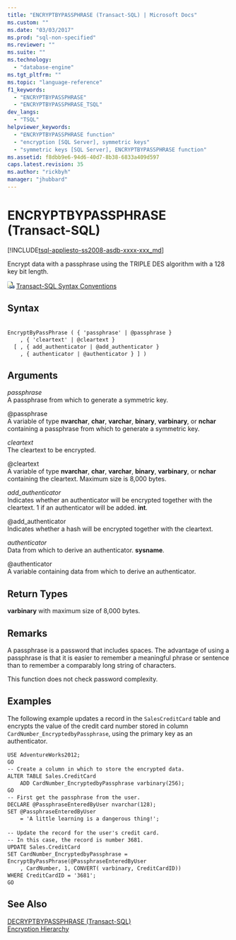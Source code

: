 ```yaml
---
title: "ENCRYPTBYPASSPHRASE (Transact-SQL) | Microsoft Docs"
ms.custom: ""
ms.date: "03/03/2017"
ms.prod: "sql-non-specified"
ms.reviewer: ""
ms.suite: ""
ms.technology: 
  - "database-engine"
ms.tgt_pltfrm: ""
ms.topic: "language-reference"
f1_keywords: 
  - "ENCRYPTBYPASSPHRASE"
  - "ENCRYPTBYPASSPHRASE_TSQL"
dev_langs: 
  - "TSQL"
helpviewer_keywords: 
  - "ENCRYPTBYPASSPHRASE function"
  - "encryption [SQL Server], symmetric keys"
  - "symmetric keys [SQL Server], ENCRYPTBYPASSPHRASE function"
ms.assetid: f8dbb9e6-94d6-40d7-8b38-6833a409d597
caps.latest.revision: 35
ms.author: "rickbyh"
manager: "jhubbard"
---
```

# ENCRYPTBYPASSPHRASE (Transact-SQL)
[!INCLUDE[tsql-appliesto-ss2008-asdb-xxxx-xxx_md](../../relational-databases/import-export/includes/tsql-appliesto-ss2008-asdb-xxxx-xxx-md.md)]

  Encrypt data with a passphrase using the TRIPLE DES algorithm with a 128 key bit length.  
  
 ![Topic link icon](../../database-engine/configure/windows/media/topic-link.gif "Topic link icon") [Transact-SQL Syntax Conventions](../../t-sql/language-elements/transact-sql-syntax-conventions-transact-sql.md)  
  
## Syntax  
  
```  
  
EncryptByPassPhrase ( { 'passphrase' | @passphrase }   
    , { 'cleartext' | @cleartext }  
  [ , { add_authenticator | @add_authenticator }  
    , { authenticator | @authenticator } ] )  
```  
  
## Arguments  
 *passphrase*  
 A passphrase from which to generate a symmetric key.  
  
 @passphrase  
 A variable of type **nvarchar**, **char**, **varchar**, **binary**, **varbinary**, or **nchar** containing a passphrase from which to generate a symmetric key.  
  
 *cleartext*  
 The cleartext to be encrypted.  
  
 @cleartext  
 A variable of type **nvarchar**, **char**, **varchar**, **binary**, **varbinary**, or **nchar** containing the cleartext. Maximum size is 8,000 bytes.  
  
 *add_authenticator*  
 Indicates whether an authenticator will be encrypted together with the cleartext. 1 if an authenticator will be added. **int**.  
  
 @add_authenticator  
 Indicates whether a hash will be encrypted together with the cleartext.  
  
 *authenticator*  
 Data from which to derive an authenticator. **sysname**.  
  
 @authenticator  
 A variable containing data from which to derive an authenticator.  
  
## Return Types  
 **varbinary** with maximum size of 8,000 bytes.  
  
## Remarks  
 A passphrase is a password that includes spaces. The advantage of using a passphrase is that it is easier to remember a meaningful phrase or sentence than to remember a comparably long string of characters.  
  
 This function does not check password complexity.  
  
## Examples  
 The following example updates a record in the `SalesCreditCard` table and encrypts the value of the credit card number stored in column `CardNumber_EncryptedbyPassphrase`, using the primary key as an authenticator.  
  
```  
USE AdventureWorks2012;  
GO  
-- Create a column in which to store the encrypted data.  
ALTER TABLE Sales.CreditCard   
    ADD CardNumber_EncryptedbyPassphrase varbinary(256);   
GO  
-- First get the passphrase from the user.  
DECLARE @PassphraseEnteredByUser nvarchar(128);  
SET @PassphraseEnteredByUser   
    = 'A little learning is a dangerous thing!';  
  
-- Update the record for the user's credit card.  
-- In this case, the record is number 3681.  
UPDATE Sales.CreditCard  
SET CardNumber_EncryptedbyPassphrase = EncryptByPassPhrase(@PassphraseEnteredByUser  
    , CardNumber, 1, CONVERT( varbinary, CreditCardID))  
WHERE CreditCardID = '3681';  
GO  
```  
  
## See Also  
 [DECRYPTBYPASSPHRASE &#40;Transact-SQL&#41;](../../t-sql/functions/decryptbypassphrase-transact-sql.md)   
 [Encryption Hierarchy](../../relational-databases/security/encryption/encryption-hierarchy.md)  
  
  